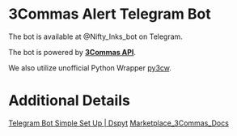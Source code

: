 # 3Commas Alert Telegram Bot

The bot is available at @Nifty_Inks_bot on Telegram.

The bot is powered by **[3Commas API](https://github.com/3commas-io/3commas-official-api-docs)**.

We also utilize unofficial Python Wrapper [py3cw](https://github.com/bogdanteodoru/py3cw).


# Additional Details

[Telegram Bot Simple Set Up | Dspyt]()
[Marketplace_3Commas_Docs](https://github.com/3commas-io/3commas-official-api-docs/blob/master/marketplace_api.md)